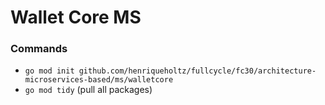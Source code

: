 # Wallet Core MS

### Commands

- `go mod init github.com/henriqueholtz/fullcycle/fc30/architecture-microservices-based/ms/walletcore`
- `go mod tidy` (pull all packages)
